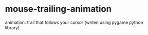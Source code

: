 # mouse-trailing-animation

animation: trail that follows your cursor 
(writen using pygame python library)
